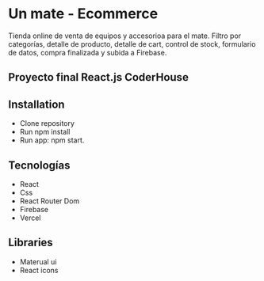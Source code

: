 # Un mate - Ecommerce

Tienda online de venta de equipos y accesorioa para el mate.
Filtro por categorías, detalle de producto, detalle de cart, control de stock, formulario de datos, compra finalizada y subida a Firebase.

## Proyecto final React.js CoderHouse

## Installation

- Clone repository
- Run npm install
- Run app: npm start.

## Tecnologías

- React
- Css
- React Router Dom
- Firebase
- Vercel

## Libraries

- Materual ui
- React icons
